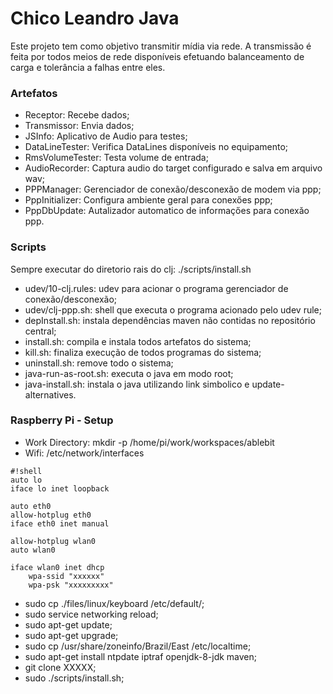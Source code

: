 # Chico Leandro Java #

Este projeto tem como objetivo transmitir mídia via rede. A transmissão é feita por todos meios de rede disponíveis efetuando balanceamento de carga e tolerância a falhas entre eles.

### Artefatos ###

* Receptor: Recebe dados;
* Transmissor: Envia dados;
* JSInfo: Aplicativo de Audio para testes;
* DataLineTester: Verifica DataLines disponí­veis no equipamento;
* RmsVolumeTester: Testa volume de entrada;
* AudioRecorder: Captura audio do target configurado e salva em arquivo wav;
* PPPManager: Gerenciador de conexão/desconexão de modem via ppp;
* PppInitializer: Configura ambiente geral para conexőes ppp;
* PppDbUpdate: Autalizador automatico de informaçőes para conexăo ppp.

### Scripts ###

Sempre executar do diretorio rais do clj: ./scripts/install.sh

* udev/10-clj.rules: udev para acionar o programa gerenciador de conexão/desconexão;
* udev/clj-ppp.sh: shell que executa o programa acionado pelo udev rule;
* depInstall.sh: instala dependências maven não contidas no repositório central;
* install.sh: compila e instala todos artefatos do sistema;
* kill.sh: finaliza execução de todos programas do sistema;
* uninstall.sh: remove todo o sistema;
* java-run-as-root.sh: executa o java em modo root;
* java-install.sh: instala o java utilizando link simbolico e update-alternatives.

### Raspberry Pi - Setup ###
* Work Directory: mkdir -p /home/pi/work/workspaces/ablebit
* Wifi: /etc/network/interfaces
```
#!shell
auto lo
iface lo inet loopback

auto eth0
allow-hotplug eth0
iface eth0 inet manual

allow-hotplug wlan0
auto wlan0

iface wlan0 inet dhcp
	wpa-ssid "xxxxxx"
	wpa-psk "xxxxxxxxx"

```
* sudo cp ./files/linux/keyboard /etc/default/;
* sudo service networking reload;
* sudo apt-get update;
* sudo apt-get upgrade;
* sudo cp /usr/share/zoneinfo/Brazil/East /etc/localtime;
* sudo apt-get install ntpdate iptraf openjdk-8-jdk maven;
* git clone XXXXX;
* sudo ./scripts/install.sh;